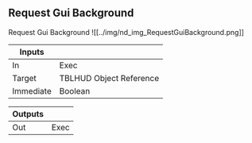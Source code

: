 ## Request Gui Background
Request Gui Background
![[../img/nd_img_RequestGuiBackground.png]]

|Inputs||
|--|--|
| In | Exec |
| Target | TBLHUD Object Reference |
| Immediate | Boolean |

|Outputs||
|--|--|
| Out | Exec |
